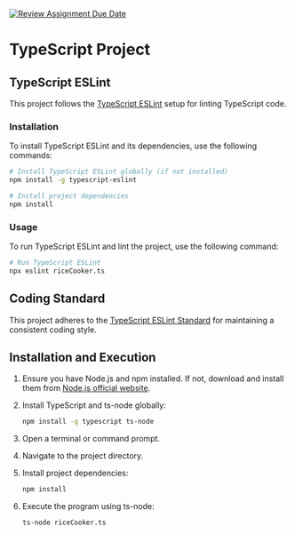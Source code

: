 [![Review Assignment Due Date](https://classroom.github.com/assets/deadline-readme-button-24ddc0f5d75046c5622901739e7c5dd533143b0c8e959d652212380cedb1ea36.svg)](https://classroom.github.com/a/PHq8Kfj_)

# TypeScript Project

## TypeScript ESLint

This project follows the [TypeScript ESLint](https://typescript-eslint.io/) setup for linting TypeScript code.

### Installation

To install TypeScript ESLint and its dependencies, use the following commands:

```bash
# Install TypeScript ESLint globally (if not installed)
npm install -g typescript-eslint

# Install project dependencies
npm install
```

### Usage

To run TypeScript ESLint and lint the project, use the following command:

```bash
# Run TypeScript ESLint
npx eslint riceCooker.ts 
```

## Coding Standard

This project adheres to the [TypeScript ESLint Standard](https://typescript-eslint.io/) for maintaining a consistent coding style.

## Installation and Execution

1. Ensure you have Node.js and npm installed. If not, download and install them from [Node.js official website](https://nodejs.org/).
2. Install TypeScript and ts-node globally:

    ```bash
    npm install -g typescript ts-node
    ```

3. Open a terminal or command prompt.
4. Navigate to the project directory.
5. Install project dependencies:

    ```bash
    npm install
    ```

6. Execute the program using ts-node:

    ```bash
    ts-node riceCooker.ts
    ```

